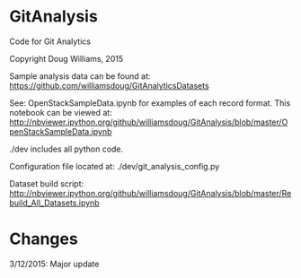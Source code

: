 GitAnalysis
===========

Code for Git Analytics

Copyright Doug Williams, 2015

Sample analysis data can be found at: https://github.com/williamsdoug/GitAnalyticsDatasets

See: OpenStackSampleData.ipynb for examples of each record format.  This notebook can be viewed at: http://nbviewer.ipython.org/github/williamsdoug/GitAnalysis/blob/master/OpenStackSampleData.ipynb


./dev includes all python code.

Configuration file located at: ./dev/git_analysis_config.py

Dataset build script: http://nbviewer.ipython.org/github/williamsdoug/GitAnalysis/blob/master/Rebuild_All_Datasets.ipynb


Changes
=======

3/12/2015: Major update